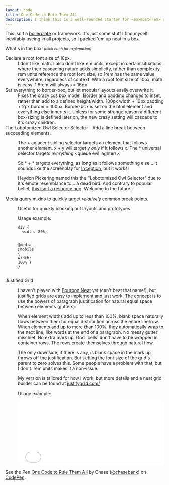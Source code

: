 ```yaml
---
layout: code
title: One Code to Rule Them All
description: I think this is a well-rounded starter for <em>most</em> projects.
---
```


This isn't a [boilerplate](https://html5boilerplate.com/) or framework. It's just some stuff I find myself inevitably useing in all projects, so I packed 'em up neat in a box.

<p class="example">What's in the box! <small><em>(click each for explenation)</em></small></p>

<dl>
  <dt>Declare a root font size of 10px.</dt>
  <dd>I don't like math. I also don't like em units, except in certain situations where their cascading nature adds simplicity, rather than complexity. rem units reference the root font size, so 1rem has the same value everywhere, regardless of context. With a root font size of 10px, math is easy. 1.6rem will always = 16px</dd>

  <dt>Set everything to border-box, but let modular layouts easily overwrite it.</dt>
  <dd>Fixes the crazy css box model. Border and padding changes to inset, rather than add to a defined height/width. 100px width + 10px padding + 2px border = 100px. Border-box is set on the html element and everything else inherits it. Unless for some strange reason a different box-sizing is defined later on, the new crazy setting will cascade to it's crazy children.</dd>

  <dt>The Lobotomized Owl Selector Selector - Add a line break between succeeding elements.</dt>
  <dd><p>The + adjacent sibling selector targets an element that follows another element. x + y will target y <em>only</em> if it follows x. The * universal selector targets <em>everything</em> &lt;queue evil laghter/&gt;.</p>

<p>So * + * targets everything, as long as it follows something else... It sounds like the screenplay for <a href="http://www.imdb.com/title/tt1375666/">Inception</a>, but it works!</p>

<p>Heydon Pickering named this the "Lobotomized Owl Selector" due to it's emote resemblance to... a dead bird. And contrary to popular belief, <a href="http://alistapart.com/article/axiomatic-css-and-lobotomized-owls" title="A List Apart - Axiomatic CSS and Lobotomized Owls" target="_blank">this isn't a resource hog</a>. Welcome to the future.</p></dd>

  <dt>Media query mixins to quickly target <em>relatively</em> common break points.</dt>
  <dd><p>Useful for quickly blocking out layouts and prototypes.</p>
  <p class="example">Usage example:</p>

<div class="highlight"><pre><code class="language-css" data-lang="css"><span class="nt">div</span> <span class="p">{</span>
  <span class="k">width</span><span class="o">:</span> <span class="m">80%</span><span class="p">;</span>

  <span class="o">@</span><span class="n">media</span> <span class="o">@</span><span class="n">mobile</span> <span class="err">{</span> <span class="k">width</span><span class="o">:</span> <span class="m">100%</span> <span class="p">}</span>
<span class="err">}</span></code></pre></div>
</dd>

  <dt>Justified Grid</dt>
  <dd><p>I haven't played with <a href="http://neat.bourbon.io/">Bourbon Neat</a> yet (can't beat that name!), but justified grids are easy to implement and just work. The concept is to use the powers of paragraph justification for natural equal space between elements (gutters).</p>
  <p>When element widths add up to less than 100%, blank space naturally flows between them for equal distribution across the entire line/row. When elements add up to more than 100%, they automatically wrap to the next line, like words at the end of a paragraph. No messy gutter mischief. No extra mark up. Grid 'cells' don't have to be wrapped in container rows. The rows create themselves through natural flow.</p>
  <p>The only downside, if there is any, is blank space in the mark up throws off the justification. But setting the font size of the grid's parent to zero solves this. Some people have a problem with that, but I don't. rem units makes it a non-issue.</p>
  <p>My version is tailored for how I work, but more details and a neat grid builder can be found at <a href="http://justifygrid.com/">justifygrid.com/</a></p>
  <p class="example">Usage example:</p>
<div><iframe id="cp_embed_5606ffef961c31272d33e1fa93e0cbfb" src="//codepen.io/chasebank/embed/5606ffef961c31272d33e1fa93e0cbfb?height=206&amp;theme-id=21051&amp;slug-hash=5606ffef961c31272d33e1fa93e0cbfb&amp;default-tab=css&amp;user=chasebank" scrolling="no" frameborder="0" height="206" allowtransparency="true" allowfullscreen="true" name="CodePen Embed" title="CodePen Embed" class="cp_embed_iframe undefined" style="width: 100%; overflow: hidden;"></iframe></div>
</dd>
</dl>

<p data-height="568" data-theme-id="21051" data-slug-hash="bb90a9c7817321dde8cae6c6de93185f" data-default-tab="css" data-user="chasebank" class='codepen'>See the Pen <a href='http://codepen.io/chasebank/pen/bb90a9c7817321dde8cae6c6de93185f/'>One Code to Rule Them All</a> by Chase (<a href='http://codepen.io/chasebank'>@chasebank</a>) on <a href='http://codepen.io'>CodePen</a>.</p>
<script async src="//assets.codepen.io/assets/embed/ei.js"> </script>
